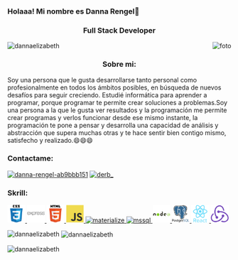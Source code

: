 ### Holaaa! Mi nombre es Danna Rengel👋


<h3 align="center">Full Stack Developer</h3>
<img align="right" alt="foto" width"400" src="https://media.tenor.com/S59bPkT0pqcAAAAC/programming.gif">

<p align="left"> <img src="https://komarev.com/ghpvc/?username=dannaelizabeth&label=Profile%20views&color=0e75b6&style=flat" alt="dannaelizabeth" /> </p>
<div>
<h3 align="center">Sobre mi:</h3>
Soy una persona que le gusta desarrollarse tanto personal como profesionalmente en todos los ámbitos posibles, en búsqueda de nuevos desafíos para seguir creciendo. 
Estudié informática para aprender a programar, porque programar te permite crear soluciones a problemas.Soy una persona a la que le gusta ver resultados y la programación me permite crear programas y verlos funcionar desde ese mismo instante,
la programación te pone a pensar y desarrolla una capacidad de análisis y abstracción que supera muchas otras y te hace sentir bien contigo mismo, satisfecho y realizado.😄😄😄
</div>




<h3 align="left">Contactame:</h3>
<p align="left">
<a href="https://linkedin.com/in/danna-rengel-ab9bbb151" target="blank"><img align="center" src="https://raw.githubusercontent.com/rahuldkjain/github-profile-readme-generator/master/src/images/icons/Social/linked-in-alt.svg" alt="danna-rengel-ab9bbb151" height="30" width="40" /></a>
<a href="https://instagram.com/derb_" target="blank"><img align="center" src="https://raw.githubusercontent.com/rahuldkjain/github-profile-readme-generator/master/src/images/icons/Social/instagram.svg" alt="derb_" height="30" width="40" /></a>
</p>

<h3 align="left">Skrill:</h3>
<p align="left"> <a href="https://www.w3schools.com/css/" target="_blank" rel="noreferrer"> <img src="https://raw.githubusercontent.com/devicons/devicon/master/icons/css3/css3-original-wordmark.svg" alt="css3" width="40" height="40"/> </a> <a href="https://expressjs.com" target="_blank" rel="noreferrer"> <img src="https://raw.githubusercontent.com/devicons/devicon/master/icons/express/express-original-wordmark.svg" alt="express" width="40" height="40"/> </a> <a href="https://www.w3.org/html/" target="_blank" rel="noreferrer"> <img src="https://raw.githubusercontent.com/devicons/devicon/master/icons/html5/html5-original-wordmark.svg" alt="html5" width="40" height="40"/> </a> <a href="https://developer.mozilla.org/en-US/docs/Web/JavaScript" target="_blank" rel="noreferrer"> <img src="https://raw.githubusercontent.com/devicons/devicon/master/icons/javascript/javascript-original.svg" alt="javascript" width="40" height="40"/> </a> <a href="https://materializecss.com/" target="_blank" rel="noreferrer"> <img src="https://raw.githubusercontent.com/prplx/svg-logos/5585531d45d294869c4eaab4d7cf2e9c167710a9/svg/materialize.svg" alt="materialize" width="40" height="40"/> </a> <a href="https://www.microsoft.com/en-us/sql-server" target="_blank" rel="noreferrer"> <img src="https://www.svgrepo.com/show/303229/microsoft-sql-server-logo.svg" alt="mssql" width="40" height="40"/> </a> <a href="https://nodejs.org" target="_blank" rel="noreferrer"> <img src="https://raw.githubusercontent.com/devicons/devicon/master/icons/nodejs/nodejs-original-wordmark.svg" alt="nodejs" width="40" height="40"/> </a> <a href="https://www.postgresql.org" target="_blank" rel="noreferrer"> <img src="https://raw.githubusercontent.com/devicons/devicon/master/icons/postgresql/postgresql-original-wordmark.svg" alt="postgresql" width="40" height="40"/> </a> <a href="https://reactjs.org/" target="_blank" rel="noreferrer"> <img src="https://raw.githubusercontent.com/devicons/devicon/master/icons/react/react-original-wordmark.svg" alt="react" width="40" height="40"/> </a> <a href="https://redux.js.org" target="_blank" rel="noreferrer"> <img src="https://raw.githubusercontent.com/devicons/devicon/master/icons/redux/redux-original.svg" alt="redux" width="40" height="40"/> </a> </p>

<p><img align="left" src="https://github-readme-stats.vercel.app/api/top-langs?username=dannaelizabeth&show_icons=true&theme=synthwave" alt="dannaelizabeth" /></p>

<p>&nbsp;<img align="center" src="https://github-readme-stats.vercel.app/api?username=dannaelizabeth&show_icons=true&theme=synthwave" alt="dannaelizabeth" /></p>

<p><img align="center" src="https://github-readme-streak-stats.herokuapp.com/?user=dannaelizabeth&theme=synthwave" alt="dannaelizabeth" /></p>

<!--
**Dannaelizabeth/dannaelizabeth** is a ✨ _special_ ✨ repository because its `README.md` (this file) appears on your GitHub profile.

Here are some ideas to get you started:

- 🔭 I’m currently working on ...
- 🌱 I’m currently learning ...
- 👯 I’m looking to collaborate on ...
- 🤔 I’m looking for help with ...
- 💬 Ask me about ...
- 📫 How to reach me: ...
- 😄 Pronouns: ...
- ⚡ Fun fact: ...
-->
